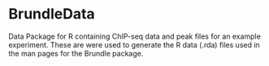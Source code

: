 # BrundleData
Data Package for R containing ChIP-seq data and peak files for an example
experiment. These are were used to generate the R data (.rda) files used
in the man pages for the Brundle package.
